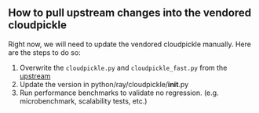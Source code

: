 
## How to pull upstream changes into the vendored cloudpickle

Right now, we will need to update the vendored cloudpickle manually. Here are the steps to do so:
1. Overwrite the `cloudpickle.py` and `cloudpickle_fast.py` from the [upstream](https://github.com/cloudpipe/cloudpickle)
2. Update the version in python/ray/cloudpickle/__init__.py
3. Run performance benchmarks to validate no regression. (e.g. microbenchmark, scalability tests, etc.)
